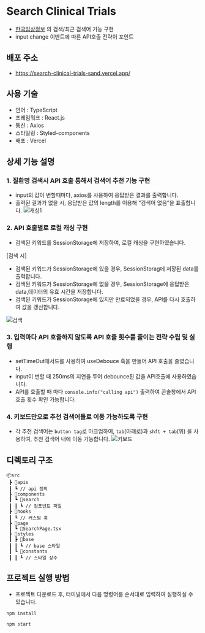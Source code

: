 # Search Clinical Trials

- [한국임상정보](https://clinicaltrialskorea.com/) 의 검색/최근 검색어 기능 구현
- input change 이벤트에 따른 API호출 전략이 포인트

## 배포 주소

- https://search-clinical-trials-sand.vercel.app/

## 사용 기술

- 언어 : TypeScript
- 프레임워크 : React.js
- 통신 : Axios
- 스타일링 : Styled-components
- 배포 : Vercel

## 상세 기능 설명

### 1. 질환명 검색시 API 호출 통해서 검색어 추천 기능 구현

- input의 값이 변할때마다, axios를 사용하여 응답받은 결과를 출력합니다.
- 출력된 결과가 없을 시, 응답받은 값의 length를 이용해 “검색어 없음”을 표출합니다.
![캐싱1](https://github.com/JangHyunjeong/search-clinical-trials/assets/85441226/9396c467-c407-4122-b713-fd79a59c0718)




### 2. API 호출별로 로컬 캐싱 구현

- 검색된 키워드를 SessionStorage에 저장하여, 로컬 캐싱을 구현하였습니다.

[검색 시]

- 검색된 키워드가 SessionStorage에 있을 경우, SessionStorag에 저장된 data를 출력합니다.
- 검색된 키워드가 SessionStorage에 없을 경우, SessionStorage에 응답받은 data,데이터의 유효 시간을 저장합니다.
- 검색된 키워드가 SessionStorage에 있지만 만료되었을 경우, API를 다시 호출하여 값을 갱신합니다.

![검색](https://github.com/JangHyunjeong/search-clinical-trials/assets/85441226/3a5a4849-208f-41cf-a8d9-149c90bef5be)



### 3. 입력마다 API 호출하지 않도록 API 호출 횟수를 줄이는 전략 수립 및 실행

- setTimeOut매서드를 사용하여 useDebouce 훅을 만들어 API 호출을 줄였습니다.
- input이 변할 때 250ms의 지연을 두어 debounce된 값을 API호출에 사용하였습니다.
- API를 호출할 때 마다 `console.info("calling api")` 출력하여 콘솔창에서 API 호출 횟수 확인 가능합니다.

### 4. 키보드만으로 추천 검색어들로 이동 가능하도록 구현

- 각 추천 검색어는 `button tag`로 마크업하여, `tab`(아래로)과 `shft + tab`(위) 을 사용하여, 추천 검색어 내에 이동 가능합니다.
![키보드](https://github.com/JangHyunjeong/search-clinical-trials/assets/85441226/2805c6b6-72b1-4ecf-ab3c-013ab836be4d)


## 디렉토리 구조

```
📦src
 ┣ 📂apis
 ┃ ┗ // api 정의
 ┣ 📂components
 ┃ ┗ 📂search
 ┃ ┃ ┗ // 컴포넌트 파일
 ┣ 📂hooks
 ┃ ┗ // 커스텀 훅
 ┣ 📂page
 ┃ ┗ 📜SearchPage.tsx
 ┣ 📂styles
 ┃ ┣ 📂base
 ┃ ┃ ┗ // base 스타일
 ┃ ┗ 📂constants
 ┃ ┃ ┗ // 스타일 상수
```



## 프로젝트 실행 방법

- 프로젝트 다운로드 후, 터미널에서 다음 명령어를 순서대로 입력하여 실행하실 수 있습니다.

```
npm install
```

```
npm start
```
